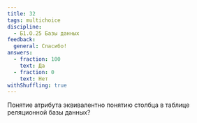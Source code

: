 ```yaml
---
title: 32
tags: multichoice
discipline:
  - Б1.О.25 Базы данных
feedback:
  general: Спасибо!
answers:
  - fraction: 100
    text: Да
  - fraction: 0
    text: Нет
withShuffling: true
---
```


Понятие атрибута эквивалентно понятию столбца в таблице реляционной базы данных?